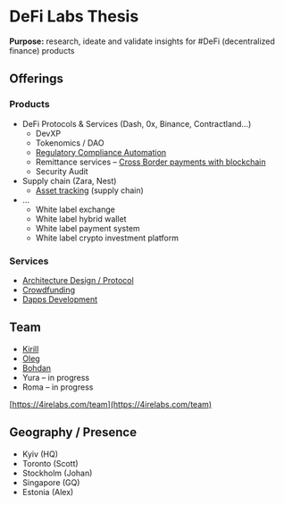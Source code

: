 # DeFi Labs Thesis

**Purpose:** research, ideate and validate insights for \#DeFi \(decentralized finance\) products

## Offerings

### **Products**

* DeFi Protocols & Services \(Dash, 0x, Binance, Contractland...\)
  * DevXP
  * Tokenomics / DAO
  * [Regulatory Compliance Automation](complaince-scoring/)
  * Remittance services – [Cross Border payments with blockchain](enabling-fast-transparent-and-compliant-cross-border-payments-with-the-blockchain.md)
  * Security Audit
* Supply chain \(Zara, Nest\)
  * [Asset tracking](asset-tracking.md) \(supply chain\)
* ...
  * White label exchange
  * White label hybrid wallet
  * White label payment system
  * White label crypto investment platform

### **Services**

* [Architecture Design / Protocol](architecture-design-protocol.md)
* [Crowdfunding](fund-management-app-wip/)
* [Dapps Development](dapps-wallets-development.md)

## Team

* [Kirill](https://cryptohire.io/talent/1115)
* [Oleg](https://youteam.co.uk/talent/3336)
* [Bohdan](https://cryptohire.io/talent/2209)
* Yura – in progress
* Roma – in progress

[https://4irelabs.com/team](https://4irelabs.com/team)

## Geography / Presence

* Kyiv \(HQ\)
* Toronto \(Scott\)
* Stockholm \(Johan\)
* Singapore \(GQ\)
* Estonia \(Alex\)

